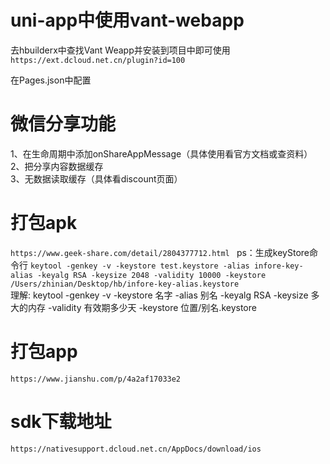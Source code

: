 <!--
 * @Author: your name
 * @Date: 2021-03-09 13:24:30
 * @LastEditTime: 2021-04-12 21:27:13
 * @LastEditors: 一个为高薪头秃的程序猿
 * @Description: In User Settings Edit
 * @FilePath: /shop_uniapp/README.md
-->


# uni-app中使用vant-webapp
去hbuilderx中查找Vant Weapp并安装到项目中即可使用
`https://ext.dcloud.net.cn/plugin?id=100`
<!-- https://blog.csdn.net/it_cgq/article/details/111991644 -->
在Pages.json中配置
# 微信分享功能
1、在生命周期中添加onShareAppMessage（具体使用看官方文档或查资料）  
2、把分享内容数据缓存  
3、无数据读取缓存（具体看discount页面）
# 打包apk
`https://www.geek-share.com/detail/2804377712.html `
ps：生成keyStore命令行
`keytool -genkey -v -keystore test.keystore -alias infore-key-alias -keyalg RSA -keysize 2048 -validity 10000 -keystore /Users/zhinian/Desktop/hb/infore-key-alias.keystore`  
理解: keytool -genkey -v -keystore 名字 -alias 别名 -keyalg RSA -keysize 多大的内存 -validity 有效期多少天 -keystore 位置/别名.keystore


# 打包app  
`https://www.jianshu.com/p/4a2af17033e2`


# sdk下载地址  
`https://nativesupport.dcloud.net.cn/AppDocs/download/ios`


